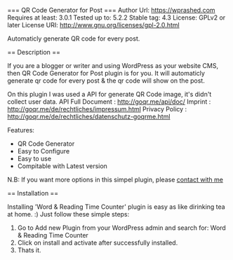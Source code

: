 === QR Code Generator for Post ===
Author Url: https://wprashed.com
Requires at least: 3.0.1
Tested up to: 5.2.2
Stable tag: 4.3
License: GPLv2 or later
License URI: http://www.gnu.org/licenses/gpl-2.0.html

Automaticly generate QR code for every post.

== Description ==

If you are a blogger or writer and using WordPress as your website CMS, then QR Code Generator for Post plugin is for you. It will automaticly generate qr code for every post & the qr code will show on the post.

On this plugin I was used a API for generate QR Code image, it's didn't collect user data. 
API Full Document : http://goqr.me/api/doc/
Imprint : http://goqr.me/de/rechtliches/impressum.html
Privacy Policy : http://goqr.me/de/rechtliches/datenschutz-goqrme.html

Features:

*   QR Code Generator
*   Easy to Configure
*   Easy to use
*   Compitable with Latest version

N.B: If you want more options in this simpel plugin, please [contact with me](https://wprashed.com "Rashed - WordPress Developer")

== Installation ==

Installing 'Word & Reading Time Counter' plugin is easy as like dirinking tea at home. :) Just follow these simple steps:

1. Go to Add new Plugin from your WordPress admin and search for: Word & Reading Time Counter
1. Click on install and activate after successfully installed.
1. Thats it.
